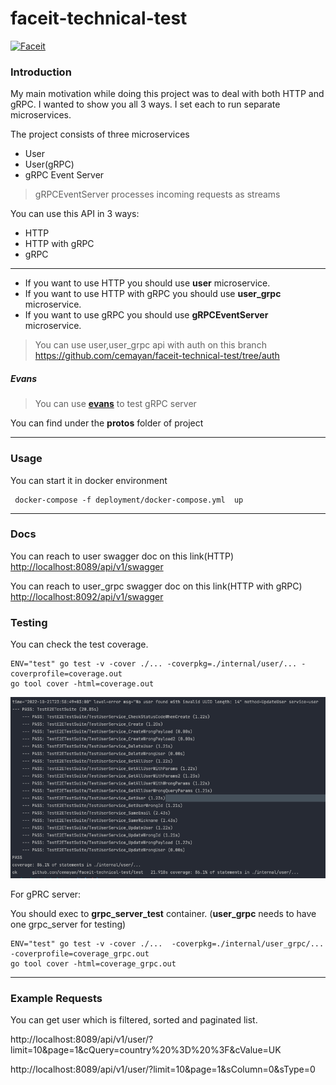 # faceit-technical-test

[![Faceit](https://github.com/cemayan/faceit-technical-test/actions/workflows/push.yml/badge.svg)](https://github.com/cemayan/faceit-technical-test/actions/workflows/push.yml)

### Introduction

My main motivation while doing this project was to deal with both HTTP and gRPC.
I wanted to show you all 3 ways. I set each to run separate microservices.

The project consists of three microservices
- User
- User(gRPC)
- gRPC Event Server

> gRPCEventServer processes incoming requests as streams


You can use this API in 3 ways:

- HTTP
- HTTP with gRPC
- gRPC
- ---

- If you want to use HTTP you should use **user**  microservice.
- If you want to use HTTP with gRPC you should use **user_grpc**  microservice.
- If you want to use  gRPC you should use **gRPCEventServer** microservice.


> You can use user,user_grpc api with auth on this branch https://github.com/cemayan/faceit-technical-test/tree/auth

##### Evans
> You can use **[evans](https://github.com/ktr0731/evans)** to test gRPC server

You can find under the  **protos** folder of project


--- 

### Usage

You can start it in docker environment

```shell
 docker-compose -f deployment/docker-compose.yml  up
```
---

### Docs

You can reach to user swagger doc on this link(HTTP)
[http://localhost:8089/api/v1/swagger](http://localhost:8089/api/v1/swagger)

You can reach to user_grpc swagger doc on this link(HTTP with gRPC)
[http://localhost:8092/api/v1/swagger](http://localhost:8092/api/v1/swagger)

### Testing

You can check the test coverage.

```shell
ENV="test" go test -v -cover ./... -coverpkg=./internal/user/... -coverprofile=coverage.out 
go tool cover -html=coverage.out     
```
![test_coverage](assets/test_coverage.png)


For gPRC server:

You should exec to **grpc_server_test** container. (**user_grpc** needs to have one grpc_server for testing)
```shell
ENV="test" go test -v -cover ./...  -coverpkg=./internal/user_grpc/... -coverprofile=coverage_grpc.out
go tool cover -html=coverage_grpc.out     
```

---

### Example Requests

You can get user which is  filtered, sorted and paginated list.

http://localhost:8089/api/v1/user/?limit=10&page=1&cQuery=country%20%3D%20%3F&cValue=UK

http://localhost:8089/api/v1/user/?limit=10&page=1&sColumn=0&sType=0

